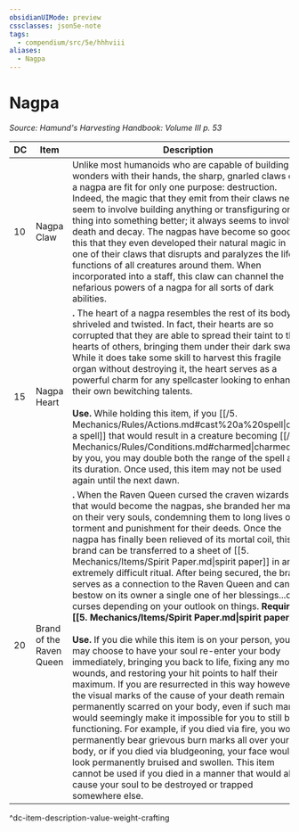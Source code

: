```yaml
---
obsidianUIMode: preview
cssclasses: json5e-note
tags:
  - compendium/src/5e/hhhviii
aliases:
  - Nagpa
---
```

# Nagpa
*Source: Hamund's Harvesting Handbook: Volume III p. 53* 

| DC | Item | Description | Value | Weight | Crafting |
|----|------|-------------|-------|--------|----------|
| 10 | Nagpa Claw | Unlike most humanoids who are capable of building wonders with their hands, the sharp, gnarled claws of a nagpa are fit for only one purpose: destruction. Indeed, the magic that they emit from their claws never seem to involve building anything or transfiguring one thing into something better; it always seems to involve death and decay. The nagpas have become so good at this that they even developed their natural magic in one of their claws that disrupts and paralyzes the life functions of all creatures around them. When incorporated into a staff, this claw can channel the nefarious powers of a nagpa for all sorts of dark abilities. | 600 gp | 2 lb | [[5. Mechanics/Items/Staff Of Maleficence.md\|Staff of Maleficence]] |
| 15 | Nagpa Heart | **.** The heart of a nagpa resembles the rest of its body: shriveled and twisted. In fact, their hearts are so corrupted that they are able to spread their taint to the hearts of others, bringing them under their dark sway. While it does take some skill to harvest this fragile organ without destroying it, the heart serves as a powerful charm for any spellcaster looking to enhance their own bewitching talents.<br /><br />**Use.** While holding this item, if you [[/5. Mechanics/Rules/Actions.md#cast%20a%20spell\|cast a spell]] that would result in a creature becoming [[/5. Mechanics/Rules/Conditions.md#charmed\|charmed]] by you, you may double both the range of the spell and its duration. Once used, this item may not be used again until the next dawn. | 1,800 gp | 1 lb | — |
| 20 | Brand of the Raven Queen | **.** When the Raven Queen cursed the craven wizards that would become the nagpas, she branded her mark on their very souls, condemning them to long lives of torment and punishment for their deeds. Once the nagpa has finally been relieved of its mortal coil, this brand can be transferred to a sheet of [[5. Mechanics/Items/Spirit Paper.md\|spirit paper]] in an extremely difficult ritual. After being secured, the brand serves as a connection to the Raven Queen and can bestow on its owner a single one of her blessings...or curses depending on your outlook on things. **Requires [[5. Mechanics/Items/Spirit Paper.md\|spirit paper]].**<br /><br />**Use.** If you die while this item is on your person, you may choose to have your soul re-enter your body immediately, bringing you back to life, fixing any mortal wounds, and restoring your hit points to half their maximum. If you are resurrected in this way however, the visual marks of the cause of your death remain permanently scarred on your body, even if such marks would seemingly make it impossible for you to still be functioning. For example, if you died via fire, you would permanently bear grievous burn marks all over your body, or if you died via bludgeoning, your face would look permanently bruised and swollen. This item cannot be used if you died in a manner that would also cause your soul to be destroyed or trapped somewhere else. | 4,600 gp | 1 lb | — |
^dc-item-description-value-weight-crafting
